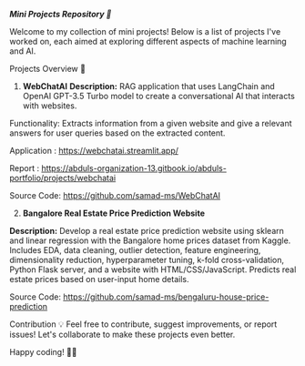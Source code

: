***Mini Projects Repository 🚀***

Welcome to my collection of mini projects! Below is a list of projects I've worked on, each aimed at exploring different aspects of machine learning and AI.

Projects Overview 📝

1. **WebChatAI**
**Description:** RAG application that uses LangChain and OpenAI GPT-3.5 Turbo model to create a conversational AI that interacts with websites.

Functionality: Extracts information from a given website and give a relevant answers for user queries based on the extracted content.

Application  : https://webchatai.streamlit.app/

Report : https://abduls-organization-13.gitbook.io/abduls-portfolio/projects/webchatai

Source Code: https://github.com/samad-ms/WebChatAI

2. **Bangalore  Real Estate Price Prediction Website**

**Description:** Develop a real estate price prediction website using sklearn and linear regression with the Bangalore home prices dataset from Kaggle. Includes EDA, data cleaning, outlier detection, feature engineering, dimensionality reduction, hyperparameter tuning, k-fold cross-validation, Python Flask server, and a website with HTML/CSS/JavaScript. Predicts real estate prices based on user-input home details.

Source Code: https://github.com/samad-ms/bengaluru-house-price-prediction



Contribution 💡
Feel free to contribute, suggest improvements, or report issues! Let's collaborate to make these projects even better.

Happy coding! 🚀🔥

